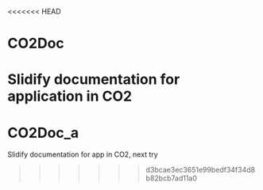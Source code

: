 <<<<<<< HEAD
# CO2Doc
Slidify documentation for application in CO2
=======
# CO2Doc_a
Slidify documentation for app in CO2, next try
>>>>>>> d3bcae3ec3651e99bedf34f34d8b82bcb7ad11a0
